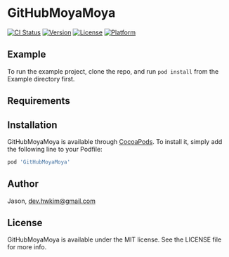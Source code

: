 # GitHubMoyaMoya

[![CI Status](https://img.shields.io/travis/Jason/GitHubMoyaMoya.svg?style=flat)](https://travis-ci.org/Jason/GitHubMoyaMoya)
[![Version](https://img.shields.io/cocoapods/v/GitHubMoyaMoya.svg?style=flat)](https://cocoapods.org/pods/GitHubMoyaMoya)
[![License](https://img.shields.io/cocoapods/l/GitHubMoyaMoya.svg?style=flat)](https://cocoapods.org/pods/GitHubMoyaMoya)
[![Platform](https://img.shields.io/cocoapods/p/GitHubMoyaMoya.svg?style=flat)](https://cocoapods.org/pods/GitHubMoyaMoya)

## Example

To run the example project, clone the repo, and run `pod install` from the Example directory first.

## Requirements

## Installation

GitHubMoyaMoya is available through [CocoaPods](https://cocoapods.org). To install
it, simply add the following line to your Podfile:

```ruby
pod 'GitHubMoyaMoya'
```

## Author

Jason, dev.hwkim@gmail.com

## License

GitHubMoyaMoya is available under the MIT license. See the LICENSE file for more info.
